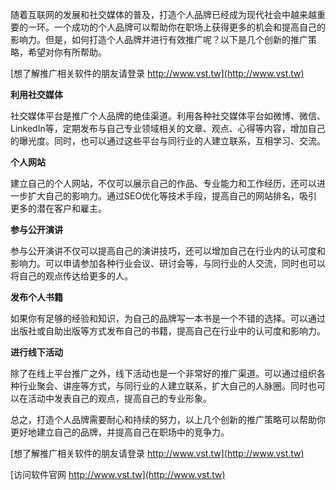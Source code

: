 随着互联网的发展和社交媒体的普及，打造个人品牌已经成为现代社会中越来越重要的一环。一个成功的个人品牌可以帮助你在职场上获得更多的机会和提高自己的影响力。但是，如何打造个人品牌并进行有效推广呢？以下是几个创新的推广策略，希望对你有所帮助。

[想了解推广相关软件的朋友请登录 http://www.vst.tw](http://www.vst.tw)

**利用社交媒体**

社交媒体平台是推广个人品牌的绝佳渠道。利用各种社交媒体平台如微博、微信、LinkedIn等，定期发布与自己专业领域相关的文章、观点、心得等内容，增加自己的曝光度。同时，也可以通过这些平台与同行业的人建立联系，互相学习、交流。

**个人网站**

建立自己的个人网站，不仅可以展示自己的作品、专业能力和工作经历，还可以进一步扩大自己的影响力。通过SEO优化等技术手段，提高自己的网站排名，吸引更多的潜在客户和雇主。

**参与公开演讲**

参与公开演讲不仅可以提高自己的演讲技巧，还可以增加自己在行业内的认可度和影响力。可以申请参加各种行业会议、研讨会等，与同行业的人交流，同时也可以将自己的观点传达给更多的人。

**发布个人书籍**

如果你有足够的经验和知识，为自己的品牌写一本书是一个不错的选择。可以通过出版社或自助出版等方式发布自己的书籍，提高自己在行业中的认可度和影响力。

**进行线下活动**

除了在线上平台推广之外，线下活动也是一个非常好的推广渠道。可以通过组织各种行业聚会、讲座等方式，与同行业的人建立联系，扩大自己的人脉圈。同时也可以在活动中发表自己的观点，提高自己的专业形象。

总之，打造个人品牌需要耐心和持续的努力，以上几个创新的推广策略可以帮助你更好地建立自己的品牌，并提高自己在职场中的竞争力。

[想了解推广相关软件的朋友请登录 http://www.vst.tw](http://www.vst.tw)


[访问软件官网 http://www.vst.tw](http://www.vst.tw)
